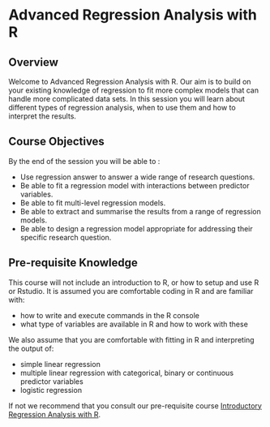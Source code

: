 # Advanced Regression Analysis with R
## Overview

Welcome to Advanced Regression Analysis with R. Our aim is to build on your existing knowledge of regression to fit more complex models that can handle more complicated data sets. In this session you will learn about different types of regression analysis, when to use them and how to interpret the results.

## Course Objectives 
By the end of the session you will be able to :
-   Use regression answer to answer a wide range of research questions.
-   Be able to fit a regression model with interactions between predictor variables.
-   Be able to fit multi-level regression models.
-   Be able to extract and summarise the results from a range of regression models.
-   Be able to design a regression model appropriate for addressing their specific research question.

## Pre-requisite Knowledge

This course will not include an introduction to R, or how to setup and use R or Rstudio. It is assumed you are comfortable coding in R and are familiar with:

-   how to write and execute commands in the R console
-   what type of variables are available in R and how to work with these

We also assume that you are comfortable with fitting in R and interpreting the output of:

-   simple linear regression
-   multiple linear regression with categorical, binary or continuous predictor variables
-   logistic regression

If not we recommend that you consult our pre-requisite course [Introductory Regression Analysis with R](regression_analysis_with_R.md).